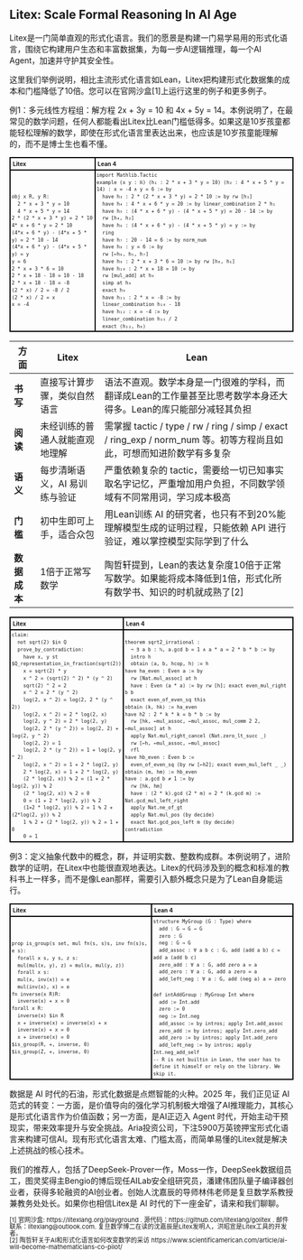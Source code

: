 ## Litex: Scale Formal Reasoning In AI Age

Litex是一门简单直观的形式化语言。我们的愿景是构建一门易学易用的形式化语言，围绕它构建用户生态和丰富数据集，为每一步AI逻辑推理，每一个AI Agent，加速并守护其安全性。

这里我们举例说明，相比主流形式化语言如Lean，Litex把构建形式化数据集的成本和门槛降低了10倍。您可以在官网沙盒[1]上运行这里的例子和更多例子。

例1：多元线性方程组：解方程 2x + 3y = 10 和 4x + 5y = 14。本例说明了，在最常见的数学问题，任何人都能看出Litex比Lean门槛低得多。如果这是10岁孩童都能轻松理解的数学，即使在形式化语言里表达出来，也应该是10岁孩童能理解的，而不是博士生也看不懂。

<table style="border-collapse: collapse; width: 100%; font-size: 10px;">
  <tr>
    <th style="border: 2px solid black; padding: 4px; text-align: left; width: 30%;">Litex</th>
    <th style="border: 2px solid black; padding: 4px; text-align: left; width: 70%;">Lean 4</th>
  </tr>
  <tr>
    <td style="border: 2px solid black; padding: 2px;line-height: 1.5">
      <code>obj x R, y R:</code><br>
      <code>&nbsp;&nbsp;2 * x + 3 * y = 10</code><br>
      <code>&nbsp;&nbsp;4 * x + 5 * y = 14</code><br>
      <code>2 * (2 * x + 3 * y) = 2 * 10</code><br>
      <code>4* x + 6 * y = 2 * 10</code><br>
      <code>(4*x + 6 * y) - (4*x + 5 * y) = 2 * 10 - 14</code><br>
      <code>(4*x + 6 * y) - (4*x + 5 * y) = y</code><br>
      <code>y = 6</code><br>
      <code>2 * x + 3 * 6 = 10</code><br>
      <code>2 * x + 18 - 18 = 10 - 18</code><br>
      <code>2 * x + 18 - 18 = -8</code><br>
      <code>(2 * x) / 2 = -8 / 2</code><br>
      <code>(2 * x) / 2 = x</code><br>
      <code>x = -4</code>
    </td>
    <td style="border: 2px solid black; padding: 2px;line-height: 1.5">
      <code>import Mathlib.Tactic</code><br>
      <code>example (x y : ℝ) (h₁ : 2 * x + 3 * y = 10) (h₂ : 4 * x + 5 * y = 14) : x = -4 ∧ y = 6 := by</code><br>
      <code>&nbsp;&nbsp;have h₃ : 2 * (2 * x + 3 * y) = 2 * 10 := by rw [h₁]</code><br>
      <code>&nbsp;&nbsp;have h₄ : 4 * x + 6 * y = 20 := by linear_combination 2 * h₁</code><br>
      <code>&nbsp;&nbsp;have h₅ : (4 * x + 6 * y) - (4 * x + 5 * y) = 20 - 14 := by</code><br>
      <code>&nbsp;&nbsp;rw [h₄, h₂]</code><br>
      <code>&nbsp;&nbsp;have h₆ : (4 * x + 6 * y) - (4 * x + 5 * y) = y := by</code><br>
      <code>&nbsp;&nbsp;ring</code><br>
      <code>&nbsp;&nbsp;have h₇ : 20 - 14 = 6 := by norm_num</code><br>
      <code>&nbsp;&nbsp;have h₈ : y = 6 := by</code><br>
      <code>&nbsp;&nbsp;rw [←h₆, h₅, h₇]</code><br>
      <code>&nbsp;&nbsp;have h₉ : 2 * x + 3 * 6 = 10 := by rw [h₈, h₁]</code><br>
      <code>&nbsp;&nbsp;have h₁₀ : 2 * x + 18 = 10 := by</code><br>
      <code>&nbsp;&nbsp;rw [mul_add] at h₉</code><br>
      <code>&nbsp;&nbsp;simp at h₉</code><br>
      <code>&nbsp;&nbsp;exact h₉</code><br>
      <code>&nbsp;&nbsp;have h₁₁ : 2 * x = -8 := by</code><br>
      <code>&nbsp;&nbsp;linear_combination h₁₀ - 18</code><br>
      <code>&nbsp;&nbsp;have h₁₂ : x = -4 := by</code><br>
      <code>&nbsp;&nbsp;linear_combination h₁₁ / 2</code><br>
      <code>&nbsp;&nbsp;exact ⟨h₁₂, h₈⟩</code>
    </td>
  </tr>
</table>

| 方面         | Litex                          | Lean                                                         |
| ------------ | ------------------------------ | ------------------------------------------------------------ |
| **书写**     | 直接写计算步骤，类似自然语言   | 语法不直观。数学本身是一门很难的学科，而翻译成Lean的工作量甚至比思考数学本身还大得多。Lean的库只能部分减轻其负担 |
| **阅读**     | 未经训练的普通人就能直观地理解 | 需掌握 tactic / type / rw / ring / simp / exact / ring_exp / norm_num 等。初等方程尚且如此，可想而知进阶数学有多复杂 |
| **语义**     | 每步清晰语义，AI 易训练与验证  | 严重依赖复杂的 tactic，需要给一切已知事实取名字记忆，严重增加用户负担，不同数学领域有不同常用词，学习成本极高 |
| **门槛**     | 初中生即可上手，适合众包       | 用Lean训练 AI 的研究者，也只有不到20%能理解模型生成的证明过程，只能依赖 API 进行验证，难以掌控模型实际学到了什么 |
| **数据成本** | 1倍于正常写数学                | 陶哲轩提到，Lean的表达复杂度10倍于正常写数学。如果能将成本降低到1倍，形式化所有数学书、知识的时机就成熟了[2] |

<table style="border-collapse: collapse; width: 100%; font-size: 10px;">
  <tr>
    <th style="border: 2px solid black; padding: 4px; text-align: left; width: 40%;">Litex</th>
    <th style="border: 2px solid black; padding: 4px; text-align: left; width: 60%;">Lean 4</th>
  </tr>
  <tr>
    <td style="border: 2px solid black; padding: 2px;line-height: 1.5">
      <code>claim:</code><br>
      <code>&nbsp;&nbsp;not sqrt(2) $in Q</code><br>
      <code>&nbsp;&nbsp;prove_by_contradiction:</code><br>
      <code>&nbsp;&nbsp;&nbsp;&nbsp;have x, y st $Q_representation_in_fraction(sqrt(2))</code><br>
      <code>&nbsp;&nbsp;&nbsp;&nbsp;x = sqrt(2) * y</code><br>
      <code>&nbsp;&nbsp;&nbsp;&nbsp;x ^ 2 = (sqrt(2) ^ 2) * (y ^ 2)</code><br>
      <code>&nbsp;&nbsp;&nbsp;&nbsp;sqrt(2) ^ 2 = 2</code><br>
      <code>&nbsp;&nbsp;&nbsp;&nbsp;x ^ 2 = 2 * (y ^ 2)</code><br>
      <code>&nbsp;&nbsp;&nbsp;&nbsp;log(2, x ^ 2) = log(2, 2 * (y ^ 2))</code><br>
      <code>&nbsp;&nbsp;&nbsp;&nbsp;log(2, x ^ 2) = 2 * log(2, x)</code><br>
      <code>&nbsp;&nbsp;&nbsp;&nbsp;log(2, y ^ 2) = 2 * log(2, y)</code><br>
      <code>&nbsp;&nbsp;&nbsp;&nbsp;log(2, 2 * (y ^ 2)) = log(2, 2) + log(2, y ^ 2)</code><br>
      <code>&nbsp;&nbsp;&nbsp;&nbsp;log(2, 2) = 1</code><br>
      <code>&nbsp;&nbsp;&nbsp;&nbsp;log(2, 2 * (y ^ 2)) = 1 + log(2, y ^ 2)</code><br>
      <code>&nbsp;&nbsp;&nbsp;&nbsp;log(2, x ^ 2) = 1 + 2 * log(2, y)</code><br>
      <code>&nbsp;&nbsp;&nbsp;&nbsp;2 * log(2, x) = 1 + 2 * log(2, y)</code><br>
      <code>&nbsp;&nbsp;&nbsp;&nbsp;(2 * log(2, x)) % 2 = (1 + 2 * log(2, y)) % 2</code><br>
      <code>&nbsp;&nbsp;&nbsp;&nbsp;(2 * log(2, x)) % 2 = 0</code><br>
      <code>&nbsp;&nbsp;&nbsp;&nbsp;0 = (1 + 2 * log(2, y)) % 2</code><br>
      <code>&nbsp;&nbsp;&nbsp;&nbsp;(1+2 * log(2, y)) % 2 = 1 % 2 + (2*log(2, y)) % 2</code><br>
      <code>&nbsp;&nbsp;&nbsp;&nbsp;1 % 2 + (2 * log(2, y)) % 2 = 1 + 0</code><br>
      <code>&nbsp;&nbsp;&nbsp;&nbsp;0 = 1</code>
    </td>
    <td style="border: 2px solid black; padding: 2px;line-height: 1.5">
      <code>theorem sqrt2_irrational :</code><br>
      <code>&nbsp;&nbsp;¬ ∃ a b : ℕ, a.gcd b = 1 ∧ a * a = 2 * b * b := by</code><br>
      <code>&nbsp;&nbsp;intro h</code><br>
      <code>&nbsp;&nbsp;obtain ⟨a, b, hcop, h⟩ := h</code><br>
      <code>have ha_even : Even a := by</code><br>
      <code>&nbsp;&nbsp;rw [Nat.mul_assoc] at h</code><br>
      <code>&nbsp;&nbsp;have : Even (a * a) := by rw [h]; exact even_mul_right b b</code><br>
      <code>&nbsp;&nbsp;exact even_of_even_sq this</code><br>
      <code>obtain ⟨k, hk⟩ := ha_even</code><br>
      <code>have h2 : 2 * k * k = b * b := by</code><br>
      <code>&nbsp;&nbsp;rw [hk, ←mul_assoc, ←mul_assoc, mul_comm 2 2, ←mul_assoc] at h</code><br>
      <code>&nbsp;&nbsp;apply Nat.mul_right_cancel (Nat.zero_lt_succ _)</code><br>
      <code>&nbsp;&nbsp;rw [←h, ←mul_assoc, ←mul_assoc]</code><br>
      <code>&nbsp;&nbsp;rfl</code><br>
      <code>have hb_even : Even b :=</code><br>
      <code>&nbsp;&nbsp;even_of_even_sq (by rw [←h2]; exact even_mul_left _ _)</code><br>
      <code>obtain ⟨m, hm⟩ := hb_even</code><br>
      <code>have : a.gcd b ≠ 1 := by</code><br>
      <code>&nbsp;&nbsp;rw [hk, hm]</code><br>
      <code>&nbsp;&nbsp;have : (2 * k).gcd (2 * m) = 2 * (k.gcd m) := Nat.gcd_mul_left_right</code><br>
      <code>&nbsp;&nbsp;apply Nat.ne_of_gt</code><br>
      <code>&nbsp;&nbsp;apply Nat.mul_pos (by decide)</code><br>
      <code>&nbsp;&nbsp;exact Nat.gcd_pos_left m (by decide)</code><br>
      <code>contradiction</code>
    </td>
  </tr>
</table>

例3：定义抽象代数中的概念，群，并证明实数、整数构成群。本例说明了，进阶数学的证明，在Litex中也能很直观地表达。Litex的代码涉及到的概念和标准的教科书上一样多，而不是像Lean那样，需要引入额外概念只是为了Lean自身能运行。

<table style="border-collapse: collapse; width: 100%; font-size: 10px;">
  <tr>
    <th style="border: 2px solid black; padding: 4px; text-align: left; width: 50%;">Litex</th>
    <th style="border: 2px solid black; padding: 4px; text-align: left; width: 50%;">Lean 4</th>
  </tr>
  <tr>
    <td style="border: 2px solid black; padding: 2px; line-height: 1.5">
      <code>prop is_group(s set, mul fn(s, s)s, inv fn(s)s, e s):</code><br>
      <code>&nbsp;&nbsp;forall x s, y s, z s:</code><br>
      <code>&nbsp;&nbsp;mul(mul(x, y), z) = mul(x, mul(y, z))</code><br>
      <code>&nbsp;&nbsp;forall x s:</code><br>
      <code>&nbsp;&nbsp;mul(x, inv(x)) = e</code><br>
      <code>&nbsp;&nbsp;mul(inv(x), x) = e</code><br>
      <code>fn inverse(x R)R:</code><br>
      <code>&nbsp;&nbsp;inverse(x) + x = 0</code><br>
      <code>forall x R:</code><br>
      <code>&nbsp;&nbsp;inverse(x) $in R</code><br>
      <code>&nbsp;&nbsp;x + inverse(x) = inverse(x) + x</code><br>
      <code>&nbsp;&nbsp;inverse(x) + x = 0</code><br>
      <code>&nbsp;&nbsp;x + inverse(x) = 0</code><br>
      <code>$is_group(R, +, inverse, 0)</code><br>
      <code>$is_group(Z, +, inverse, 0)</code>
    </td>
    <td style="border: 2px solid black; padding: 2px; line-height: 1.5">
      <code>structure MyGroup (G : Type) where</code><br>
      <code>&nbsp;&nbsp;add : G → G → G</code><br>
      <code>&nbsp;&nbsp;zero : G</code><br>
      <code>&nbsp;&nbsp;neg : G → G</code><br>
      <code>&nbsp;&nbsp;add_assoc : ∀ a b c : G, add (add a b) c = add a (add b c)</code><br>
      <code>&nbsp;&nbsp;zero_add : ∀ a : G, add zero a = a</code><br>
      <code>&nbsp;&nbsp;add_zero : ∀ a : G, add a zero = a</code><br>
      <code>&nbsp;&nbsp;add_left_neg : ∀ a : G, add (neg a) a = zero</code><br><br>
      <code>def intAddGroup : MyGroup Int where</code><br>
      <code>&nbsp;&nbsp;add := Int.add</code><br>
      <code>&nbsp;&nbsp;zero := 0</code><br>
      <code>&nbsp;&nbsp;neg := Int.neg</code><br>
      <code>&nbsp;&nbsp;add_assoc := by intros; apply Int.add_assoc</code><br>
      <code>&nbsp;&nbsp;zero_add := by intros; apply Int.zero_add</code><br>
      <code>&nbsp;&nbsp;add_zero := by intros; apply Int.add_zero</code><br>
      <code>&nbsp;&nbsp;add_left_neg := by intros; apply Int.neg_add_self</code><br>
      <code>-- R is not builtin in Lean, the user has to define it himself or rely on the library. We skip it.</code><br>
    </td>
  </tr>
</table>

数据是 AI 时代的石油，形式化数据是点燃智能的火种。2025 年，我们正见证 AI 范式的转变：一方面，是价值导向的强化学习机制极大增强了AI推理能力，其核心是形式化语言作为价值函数；另一方面，是AI正迈入 Agent 时代，开始主动干预现实，带来效率提升与安全挑战。Aria投资公司，下注5900万英镑押宝形式化语言来构建可信AI。现有形式化语言太难、门槛太高，而简单易懂的Litex就是解决上述挑战的核心技术。

我们的推荐人，包括了DeepSeek-Prover一作，Moss一作，DeepSeek数据组员工，图灵奖得主Bengio的博后现任AILab安全组研究员，潘建伟团队量子编译器创业者，获得多轮融资的AI创业者。创始人沈嘉辰的导师林伟老师是复旦数学系教授兼教务处处长。如果你也相信Litex是 AI 时代的下一座金矿，请来和我们聊聊。

<div style="font-size: 11px; line-height: 1.1; border-collapse: collapse; width: 100%;">
[1] 官网沙盒: https://litexlang.org/playground . 源代码：https://github.com/litexlang/golitex . 邮件联系：litexlang@outlook.com. 复旦数学博二在读的沈嘉辰是Litex发明人，洪昭宣是Litex工具的开发者。
</div>

<div style="font-size: 11px; line-height: 1.1; border-collapse: collapse; width: 100%;">
[2] 陶哲轩关于AI和形式化语言如何改变数学的采访 https://www.scientificamerican.com/article/ai-will-become-mathematicians-co-pilot/
</div>